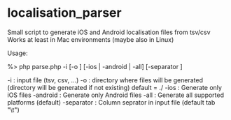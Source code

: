 localisation_parser
===================

Small script to generate iOS and Android localisation files from tsv/csv
Works at least in Mac environments (maybe also in Linux)

Usage:

%> php parse.php -i <file> [-o <output dir>] [-ios | -android | -all] [-separator <sheet separator>]

-i <file>                     : input file (tsv, csv, ...)
-o <output dir>               : directory where files will be generated
                                (directory will be generated if not existing)
                                default = ./
-ios                          : Generate only iOS files
-android                      : Generate only Android files
-all                          : Generate all supported platforms (default)
-separator <sheet separator>  : Column seprator in input file (default tab "\t")



